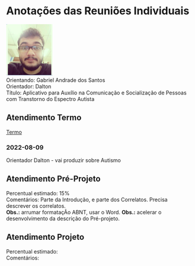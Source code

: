 # Anotações das Reuniões Individuais  

![foto](foto.png "foto")  
Orientando: Gabriel Andrade dos Santos  
Orientador: Dalton  
Título: Aplicativo para Auxílio na Comunicação e Socialização de Pessoas com Transtorno do Espectro Autista  

## Atendimento Termo  

[Termo](Termo.pdf "Termo")  

### 2022-08-09

Orientador Dalton - vai produzir sobre Autismo  

## Atendimento Pré-Projeto  

Percentual estimado: 15%  
Comentários: Parte da Introdução, e parte dos Correlatos. Precisa descrever os correlatos.  
**Obs.:** arrumar formataçÃo ABNT, usar o Word.
**Obs.:** acelerar o desenvolvimento da descrição do Pré-projeto.  

## Atendimento Projeto  

Percentual estimado:  
Comentários:  
